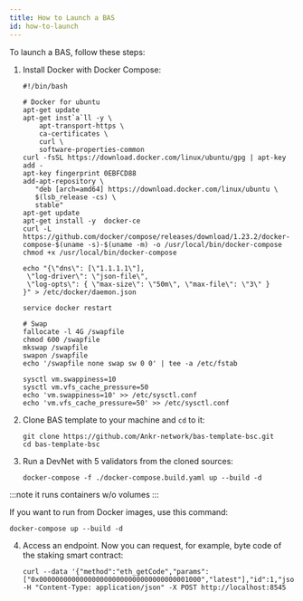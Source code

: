 ```yaml
---
title: How to Launch a BAS
id: how-to-launch
---
```


To launch a BAS, follow these steps:

1. Install Docker with Docker Compose:
    ```
    #!/bin/bash
    
    # Docker for ubuntu 
    apt-get update
    apt-get inst`a`ll -y \
        apt-transport-https \
        ca-certificates \
        curl \
        software-properties-common
    curl -fsSL https://download.docker.com/linux/ubuntu/gpg | apt-key add -
    apt-key fingerprint 0EBFCD88
    add-apt-repository \
       "deb [arch=amd64] https://download.docker.com/linux/ubuntu \
       $(lsb_release -cs) \
       stable"
    apt-get update
    apt-get install -y  docker-ce
    curl -L https://github.com/docker/compose/releases/download/1.23.2/docker-compose-$(uname -s)-$(uname -m) -o /usr/local/bin/docker-compose
    chmod +x /usr/local/bin/docker-compose
    
    echo "{\"dns\": [\"1.1.1.1\"],
     \"log-driver\": \"json-file\",
     \"log-opts\": { \"max-size\": \"50m\", \"max-file\": \"3\" }
    }" > /etc/docker/daemon.json
    
    service docker restart
    
    # Swap
    fallocate -l 4G /swapfile
    chmod 600 /swapfile
    mkswap /swapfile
    swapon /swapfile
    echo '/swapfile none swap sw 0 0' | tee -a /etc/fstab
    
    sysctl vm.swappiness=10
    sysctl vm.vfs_cache_pressure=50
    echo 'vm.swappiness=10' >> /etc/sysctl.conf
    echo 'vm.vfs_cache_pressure=50' >> /etc/sysctl.conf
    ```
2. Clone BAS template to your machine and `cd` to it:
    ```
    git clone https://github.com/Ankr-network/bas-template-bsc.git
    cd bas-template-bsc
   ```
3. Run a DevNet with 5 validators from the cloned sources:
   ```
   docker-compose -f ./docker-compose.build.yaml up --build -d
   ```
:::note
   it runs containers w/o volumes
:::

   If you want to run from Docker images, use this command:
   ```
   docker-compose up --build -d
   ```
4. Access an endpoint. Now you can request, for example, byte code of the staking smart contract:
   ```
   curl --data '{"method":"eth_getCode","params":["0x0000000000000000000000000000000000001000","latest"],"id":1,"jsonrpc":"2.0"}' -H "Content-Type: application/json" -X POST http://localhost:8545
   ```